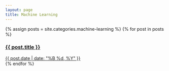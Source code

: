 ```yaml
---
layout: page
title: Machine Learning
---
```


<div class="note-cards">
  {% assign posts = site.categories.machine-learning %}
  {% for post in posts %}
  <a href="{{ post.url }}" class="note-card">
    <div class="note-content">
      <h3>{{ post.title }}</h3>
      <span class="note-date">{{ post.date | date: "%B %d, %Y" }}</span>
    </div>
  </a>
  {% endfor %}
</div>
